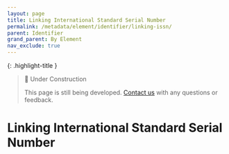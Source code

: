 ```yaml
---
layout: page
title: Linking International Standard Serial Number
permalink: /metadata/element/identifier/linking-issn/
parent: Identifier
grand_parent: By Element
nav_exclude: true
---
```


{: .highlight-title }
> 🚧 Under Construction
>
> This page is still being developed. [Contact us](/metadata-documentation/contact/) with any questions or feedback.

# Linking International Standard Serial Number